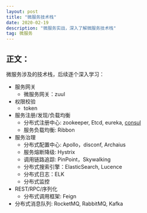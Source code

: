 ```yaml
---
layout: post
title: "微服务技术栈"
date: 2020-02-19 
description: "微服务实战，深入了解微服务技术栈"
tag: 微服务 
---   
```


## 正文：

微服务涉及的技术栈，后续逐个深入学习：
* 服务网关
    * 微服务网关：zuul
* 权限校验
    * token
* 服务注册/发现/负载均衡 
    * 分布式注册中心: zookeeper, Etcd, eureka, [consul](https://xuelu198708.github.io/2020/02/%E5%BE%AE%E6%9C%8D%E5%8A%A1%E6%8A%80%E6%9C%AF%E6%A0%88-%E6%9C%8D%E5%8A%A1%E5%8F%91%E7%8E%B0%E4%B9%8Bconsul/)
    * 服务负载均衡: Ribbon
* 服务治理
    * 分布式配置中心: Apollo，disconf, Archaius
    * 服务熔断降级: Hystrix
    * 调用链路追踪: PinPoint，Skywalking
    * 分布式搜索引擎：ElasticSearch, Lucence
    * 分布式日志：ELK
    * 分布式监控
* REST/RPC/序列化
    * 分布式调用框架: Feign
* 分布式消息队列: RocketMQ, RabbitMQ, Kafka

